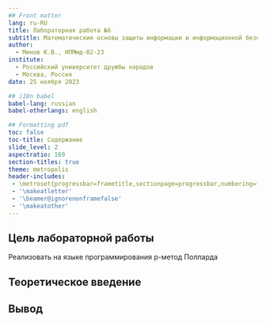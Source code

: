 ```yaml
---
## Front matter
lang: ru-RU
title: Лабораторная работа №6
subtitle: Математические основы защиты информации и информационной безопасности
author:
  - Минов К.В., НПМмд-02-23
institute:
  - Российский университет дружбы народов
  - Москва, Россия
date: 25 ноября 2023

## i18n babel
babel-lang: russian
babel-otherlangs: english

## Formatting pdf
toc: false
toc-title: Содержание
slide_level: 2
aspectratio: 169
section-titles: true
theme: metropolis
header-includes:
 - \metroset{progressbar=frametitle,sectionpage=progressbar,numbering=fraction}
 - '\makeatletter'
 - '\beamer@ignorenonframefalse'
 - '\makeatother'
---
```


## Цель лабораторной работы

Реализовать на языке программирования p-метод Полларда

## Теоретическое введение



## Вывод

